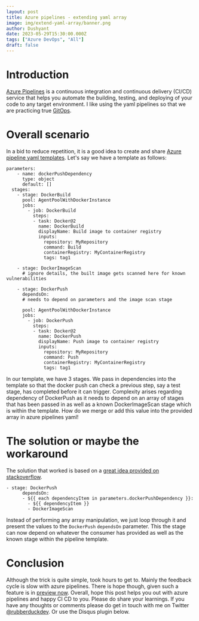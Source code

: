 ```yaml
---
layout: post
title: Azure pipelines - extending yaml array
image: img/extend-yaml-array/banner.png
author: Dushyant
date: 2023-05-29T15:30:00.000Z
tags: ["Azure DevOps", "All"]
draft: false
---
```

# Introduction
[Azure Pipelines](https://learn.microsoft.com/en-us/azure/devops/pipelines/get-started/what-is-azure-pipelines?view=azure-devops) is a continuous integration and continuous delivery (CI/CD) service that helps you automate the building, testing, and deploying of your code to any target environment. I like using the yaml pipelines so that we are practicing true [GitOps](https://about.gitlab.com/topics/gitops/).

# Overall scenario

In a bid to reduce repetition, it is a good idea to create and share [Azure pipeline yaml templates](https://learn.microsoft.com/en-us/azure/devops/pipelines/process/templates?view=azure-devops). Let's say we have a template as follows:

```
parameters:
    - name: dockerPushDependency
      type: object
      default: []  
  stages:
    - stage: DockerBuild
      pool: AgentPoolWithDockerInstance
      jobs:
        - job: DockerBuild
          steps:
          - task: Docker@2
            name: DockerBuild
            displayName: Build image to container registry
            inputs:
              repository: MyRepository
              command: Build
              containerRegistry: MyContainerRegistry
              tags: tag1

    - stage: DockerImageScan
      # ignore details, the built image gets scanned here for known vulnerabilities

    - stage: DockerPush
      dependsOn:
      # needs to depend on parameters and the image scan stage

      pool: AgentPoolWithDockerInstance
      jobs:
        - job: DockerPush
          steps:
          - task: Docker@2
            name: DockerPush
            displayName: Push image to container registry
            inputs:
              repository: MyRepository
              command: Push
              containerRegistry: MyContainerRegistry
              tags: tag1
```

In our template, we have 3 stages. We pass in dependencies into the template so that the docker push can check a previous step, say a test stage, has completed before it can trigger.
Complexity arises regarding dependency of DockerPush as it needs to depend on an array of stages that has been passed in as well as a known DockerImageScan stage which is within the template. How do we merge or add this value into the provided array in azure pipelines yaml!

# The solution or maybe the workaround
The solution that worked is based on a [great idea provided on stackoverflow](https://stackoverflow.com/a/66894872/1228479).

```
- stage: DockerPush
      dependsOn:
      - ${{ each dependencyItem in parameters.dockerPushDependency }}:
        - ${{ dependencyItem }}
        - DockerImageScan
```

Instead of performing any array manipulation, we just loop through it and present the values to the `DockerPush` `dependsOn` parameter. This the stage can now depend on whatever the consumer has provided as well as the known stage within the pipeline template.

# Conclusion
Although the trick is quite simple, took hours to get to. Mainly the feedback cycle is slow with azure pipelines. There is hope though, given such a feature is in [preview now](https://developercommunity.visualstudio.com/t/ability-to-test-yaml-builds-locally/366517).
Overall, hope this post helps you out with azure pipelines and happy CI CD to you. Please do share your learnings. If you have any thoughts or comments please do get in touch with me on Twitter [@rubberduckdev](https://twitter.com/rubberduckdev). Or use the Disqus plugin below.